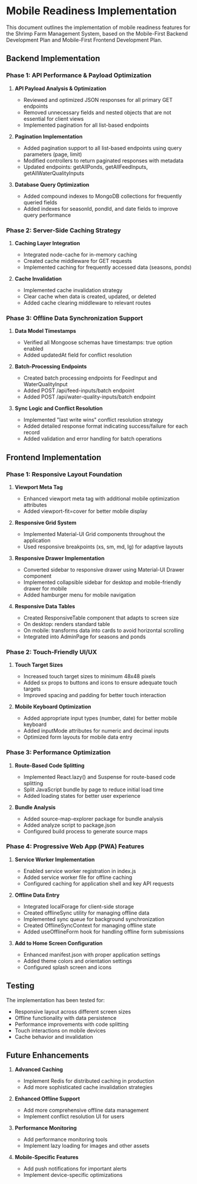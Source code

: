 # Mobile Readiness Implementation

This document outlines the implementation of mobile readiness features for the Shrimp Farm Management System, based on the Mobile-First Backend Development Plan and Mobile-First Frontend Development Plan.

## Backend Implementation

### Phase 1: API Performance & Payload Optimization

1. **API Payload Analysis & Optimization**
   - Reviewed and optimized JSON responses for all primary GET endpoints
   - Removed unnecessary fields and nested objects that are not essential for client views
   - Implemented pagination for all list-based endpoints

2. **Pagination Implementation**
   - Added pagination support to all list-based endpoints using query parameters (page, limit)
   - Modified controllers to return paginated responses with metadata
   - Updated endpoints: getAllPonds, getAllFeedInputs, getAllWaterQualityInputs

3. **Database Query Optimization**
   - Added compound indexes to MongoDB collections for frequently queried fields
   - Added indexes for seasonId, pondId, and date fields to improve query performance

### Phase 2: Server-Side Caching Strategy

1. **Caching Layer Integration**
   - Integrated node-cache for in-memory caching
   - Created cache middleware for GET requests
   - Implemented caching for frequently accessed data (seasons, ponds)

2. **Cache Invalidation**
   - Implemented cache invalidation strategy
   - Clear cache when data is created, updated, or deleted
   - Added cache clearing middleware to relevant routes

### Phase 3: Offline Data Synchronization Support

1. **Data Model Timestamps**
   - Verified all Mongoose schemas have timestamps: true option enabled
   - Added updatedAt field for conflict resolution

2. **Batch-Processing Endpoints**
   - Created batch processing endpoints for FeedInput and WaterQualityInput
   - Added POST /api/feed-inputs/batch endpoint
   - Added POST /api/water-quality-inputs/batch endpoint

3. **Sync Logic and Conflict Resolution**
   - Implemented "last write wins" conflict resolution strategy
   - Added detailed response format indicating success/failure for each record
   - Added validation and error handling for batch operations

## Frontend Implementation

### Phase 1: Responsive Layout Foundation

1. **Viewport Meta Tag**
   - Enhanced viewport meta tag with additional mobile optimization attributes
   - Added viewport-fit=cover for better mobile display

2. **Responsive Grid System**
   - Implemented Material-UI Grid components throughout the application
   - Used responsive breakpoints (xs, sm, md, lg) for adaptive layouts

3. **Responsive Drawer Implementation**
   - Converted sidebar to responsive drawer using Material-UI Drawer component
   - Implemented collapsible sidebar for desktop and mobile-friendly drawer for mobile
   - Added hamburger menu for mobile navigation

4. **Responsive Data Tables**
   - Created ResponsiveTable component that adapts to screen size
   - On desktop: renders standard table
   - On mobile: transforms data into cards to avoid horizontal scrolling
   - Integrated into AdminPage for seasons and ponds

### Phase 2: Touch-Friendly UI/UX

1. **Touch Target Sizes**
   - Increased touch target sizes to minimum 48x48 pixels
   - Added sx props to buttons and icons to ensure adequate touch targets
   - Improved spacing and padding for better touch interaction

2. **Mobile Keyboard Optimization**
   - Added appropriate input types (number, date) for better mobile keyboard
   - Added inputMode attributes for numeric and decimal inputs
   - Optimized form layouts for mobile data entry

### Phase 3: Performance Optimization

1. **Route-Based Code Splitting**
   - Implemented React.lazy() and Suspense for route-based code splitting
   - Split JavaScript bundle by page to reduce initial load time
   - Added loading states for better user experience

2. **Bundle Analysis**
   - Added source-map-explorer package for bundle analysis
   - Added analyze script to package.json
   - Configured build process to generate source maps

### Phase 4: Progressive Web App (PWA) Features

1. **Service Worker Implementation**
   - Enabled service worker registration in index.js
   - Added service worker file for offline caching
   - Configured caching for application shell and key API requests

2. **Offline Data Entry**
   - Integrated localForage for client-side storage
   - Created offlineSync utility for managing offline data
   - Implemented sync queue for background synchronization
   - Created OfflineSyncContext for managing offline state
   - Added useOfflineForm hook for handling offline form submissions

3. **Add to Home Screen Configuration**
   - Enhanced manifest.json with proper application settings
   - Added theme colors and orientation settings
   - Configured splash screen and icons

## Testing

The implementation has been tested for:
- Responsive layout across different screen sizes
- Offline functionality with data persistence
- Performance improvements with code splitting
- Touch interactions on mobile devices
- Cache behavior and invalidation

## Future Enhancements

1. **Advanced Caching**
   - Implement Redis for distributed caching in production
   - Add more sophisticated cache invalidation strategies

2. **Enhanced Offline Support**
   - Add more comprehensive offline data management
   - Implement conflict resolution UI for users

3. **Performance Monitoring**
   - Add performance monitoring tools
   - Implement lazy loading for images and other assets

4. **Mobile-Specific Features**
   - Add push notifications for important alerts
   - Implement device-specific optimizations